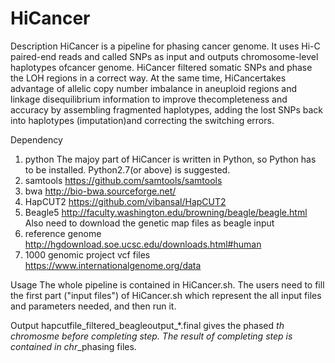 # HiCancer

Description 
HiCancer is a pipeline for phasing cancer genome. It uses Hi-C paired-end reads and called SNPs as input and outputs chromosome-level haplotypes ofcancer genome. HiCancer filtered somatic SNPs and phase the LOH regions in a correct way. At the same time, HiCancertakes advantage of allelic copy number imbalance in aneuploid regions and linkage disequilibrium information to improve thecompleteness and accuracy by assembling fragmented haplotypes, adding the lost SNPs back into haplotypes (imputation)and correcting the switching errors.


Dependency 
1. python
The majoy part of HiCancer is written in Python, so Python has to be installed. Python2.7(or above) is suggested.
2. samtools
https://github.com/samtools/samtools
3. bwa
http://bio-bwa.sourceforge.net/
4. HapCUT2
https://github.com/vibansal/HapCUT2
5. Beagle5
http://faculty.washington.edu/browning/beagle/beagle.html
Also need to download the genetic map files as beagle input
6. reference genome
http://hgdownload.soe.ucsc.edu/downloads.html#human
7. 1000 genomic project vcf files
https://www.internationalgenome.org/data


Usage 
The whole pipeline is contained in HiCancer.sh. The users need to fill the first part ("input files") of HiCancer.sh which represent the all input files and parameters needed, and then run it. 


Output 
hapcutfile_filtered_beagleoutput_*.final gives the phased *th chromosme before completing step.
The result of completing step is contained in chr*_phasing files. 
 


